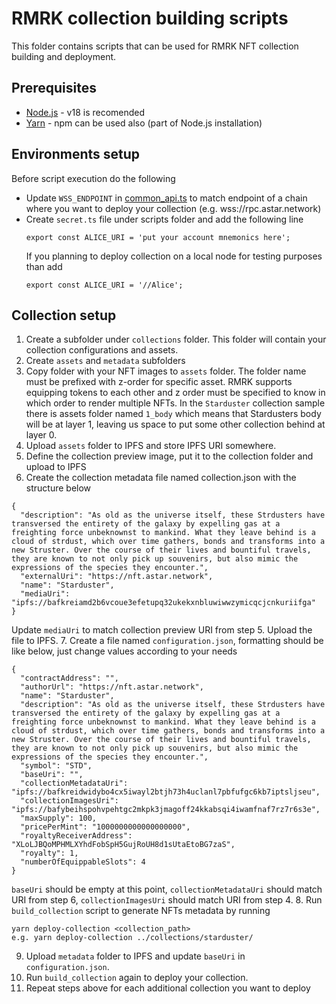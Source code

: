 # RMRK collection building scripts
This folder contains scripts that can be used for RMRK NFT collection building and deployment.

## Prerequisites
- [Node.js](https://nodejs.org/en) - v18 is recomended
- [Yarn](https://yarnpkg.com/) - npm can be used also (part of Node.js installation)

## Environments setup
Before script execution do the following
- Update `WSS_ENDPOINT` in [common_api.ts](./common_api.ts) to match endpoint of a chain where you want to deploy your collection (e.g. wss://rpc.astar.network)
- Create `secret.ts` file under scripts folder and add the following line
  ```
  export const ALICE_URI = 'put your account mnemonics here';
  ```
  If you planning to deploy collection on a local node for testing purposes than add
  ```
  export const ALICE_URI = '//Alice';
  ```

## Collection setup
1. Create a subfolder under `collections` folder. This folder will contain your collection configurations and assets.
2. Create `assets` and `metadata` subfolders
3. Copy folder with your NFT images to `assets` folder. The folder name must be prefixed with z-order for specific asset. RMRK supports equipping tokens to each other and z order must be specified to know in which order to render multiple NFTs. In the `Starduster` collection sample there is assets folder named `1_body` which means that Stardusters body will be at layer 1, leaving us space to put some other collection behind at layer 0.   
4. Upload `assets` folder to IPFS and store IPFS URI somewhere.
5. Define the collection preview image, put it to the collection folder and upload to IPFS
6. Create the collection metadata file named collection.json with the structure below
```
{
  "description": "As old as the universe itself, these Strdusters have transversed the entirety of the galaxy by expelling gas at a freighting force unbeknownst to mankind. What they leave behind is a cloud of strdust, which over time gathers, bonds and transforms into a new Struster. Over the course of their lives and bountiful travels, they are known to not only pick up souvenirs, but also mimic the expressions of the species they encounter.",
  "externalUri": "https://nft.astar.network",
  "name": "Starduster",
  "mediaUri": "ipfs://bafkreiamd2b6vcoue3efetupq32ukekxnbluwiwwzymicqcjcnkuriifga"
}
```
Update `mediaUri` to match collection preview URI from step 5. Upload the file to IPFS. 
7. Create a file named `configuration.json`, formatting should be like below, just change values according to your needs
```
{
  "contractAddress": "",
  "authorUrl": "https://nft.astar.network",
  "name": "Starduster",
  "description": "As old as the universe itself, these Strdusters have transversed the entirety of the galaxy by expelling gas at a freighting force unbeknownst to mankind. What they leave behind is a cloud of strdust, which over time gathers, bonds and transforms into a new Struster. Over the course of their lives and bountiful travels, they are known to not only pick up souvenirs, but also mimic the expressions of the species they encounter.",
  "symbol": "STD",
  "baseUri": "",
  "collectionMetadataUri": "ipfs://bafkreidwidybo4cx5iwayl2btjh73h4uclanl7pbfufgc6kb7iptsljseu",
  "collectionImagesUri": "ipfs://bafybeihspohvpehtgc2mkpk3jmagoff24kkabsqi4iwamfnaf7rz7r6s3e",
  "maxSupply": 100, 
  "pricePerMint": "1000000000000000000",
  "royaltyReceiverAddress": "XLoLJBQoMPHMLXYhdFobSpH5GujRoUH8d1sUtaEtoBG7zaS",
  "royalty": 1,
  "numberOfEquippableSlots": 4
}
```
`baseUri` should be empty at this point, `collectionMetadataUri` should match URI from step 6, `collectionImagesUri` should match URI from step 4.
8. Run `build_collection` script to generate NFTs metadata by running 
````
yarn deploy-collection <collection_path>
e.g. yarn deploy-collection ../collections/starduster/
````
9. Upload `metadata` folder to IPFS and update `baseUri` in `configuration.json`.
10. Run `build_collection` again to deploy your collection.
11. Repeat steps above for each additional collection you want to deploy
